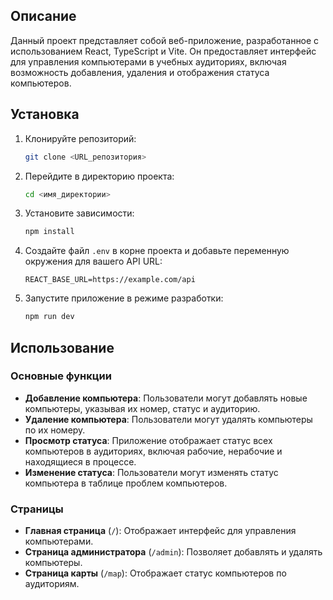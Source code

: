 ## Описание

Данный проект представляет собой веб-приложение, разработанное с использованием React, TypeScript и Vite. Он предоставляет интерфейс для управления компьютерами в учебных аудиториях, включая возможность добавления, удаления и отображения статуса компьютеров.

## Установка

1. Клонируйте репозиторий:
   ```bash
   git clone <URL_репозитория>
   ```

2. Перейдите в директорию проекта:
   ```bash
   cd <имя_директории>
   ```

3. Установите зависимости:
   ```bash
   npm install
   ```

4. Создайте файл `.env` в корне проекта и добавьте переменную окружения для вашего API URL:
   ```env
   REACT_BASE_URL=https://example.com/api
   ```

5. Запустите приложение в режиме разработки:
   ```bash
   npm run dev
   ```

## Использование

### Основные функции

- **Добавление компьютера**: Пользователи могут добавлять новые компьютеры, указывая их номер, статус и аудиторию.
- **Удаление компьютера**: Пользователи могут удалять компьютеры по их номеру.
- **Просмотр статуса**: Приложение отображает статус всех компьютеров в аудиториях, включая рабочие, нерабочие и находящиеся в процессе.
- **Изменение статуса**: Пользователи могут изменять статус компьютера в таблице проблем компьютеров.

### Страницы

- **Главная страница** (`/`): Отображает интерфейс для управления компьютерами.
- **Страница администратора** (`/admin`): Позволяет добавлять и удалять компьютеры.
- **Страница карты** (`/map`): Отображает статус компьютеров по аудиториям.